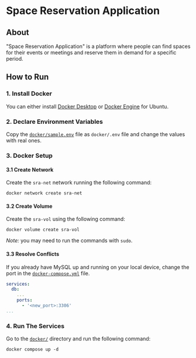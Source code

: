 # Space Reservation Application

## About

"Space Reservation Application" is a platform where people can find spaces for their events or meetings and reserve them
in demand for a specific period.

## How to Run

### 1. Install Docker

You can either install [Docker Desktop](https://docs.docker.com/get-started/get-docker/) or
[Docker Engine](https://docs.docker.com/engine/install/ubuntu/) for Ubuntu.

### 2. Declare Environment Variables

Copy the [`docker/sample.env`](docker/sample.env) file as `docker/.env` file and change the values with real ones.

### 3. Docker Setup

#### 3.1 Create Network

Create the `sra-net` network running the following command:

`docker network create sra-net`

#### 3.2 Create Volume

Create the `sra-vol` using the following command:

`docker volume create sra-vol`

_Note:_ you may need to run the commands with `sudo`.

#### 3.3 Resolve Conflicts

If you already have MySQL up and running on your local device, change the port in the [`docker-compose.yml`](docker/docker-compose.yml) file.

```yml
services:
  db:
    ...
    ports:
      - '<new_port>:3306'
...
```

### 4. Run The Services

Go to the [`docker/`](docker) directory and run the following command:

`docker compose up -d`

